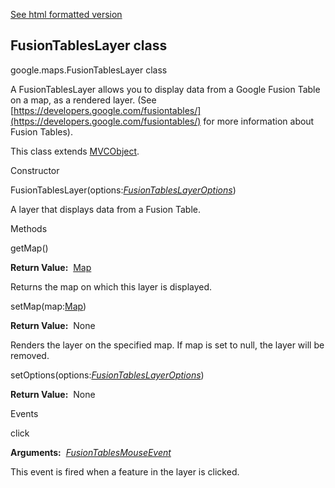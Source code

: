 [See html formatted version](https://huasofoundries.github.io/google-maps-documentation/FusionTablesLayer.html)


FusionTablesLayer class
-----------------------

google.maps.FusionTablesLayer class

A FusionTablesLayer allows you to display data from a Google Fusion Table on a map, as a rendered layer. (See [https://developers.google.com/fusiontables/](https://developers.google.com/fusiontables/) for more information about Fusion Tables).

This class extends [MVCObject](https://github.com/amenadiel/google-maps-documentation/blob/master/docs/MVCObject.md).

Constructor

FusionTablesLayer(options:[_FusionTablesLayerOptions_](https://github.com/amenadiel/google-maps-documentation/blob/master/docs/FusionTablesLayerOptions.md))

A layer that displays data from a Fusion Table.

Methods

getMap()

**Return Value:**  [Map](https://github.com/amenadiel/google-maps-documentation/blob/master/docs/Map.md)

Returns the map on which this layer is displayed.

setMap(map:[Map](https://github.com/amenadiel/google-maps-documentation/blob/master/docs/Map.md))

**Return Value:**  None

Renders the layer on the specified map. If map is set to null, the layer will be removed.

setOptions(options:[_FusionTablesLayerOptions_](https://github.com/amenadiel/google-maps-documentation/blob/master/docs/FusionTablesLayerOptions.md))

**Return Value:**  None

Events

click

**Arguments:**  [_FusionTablesMouseEvent_](https://github.com/amenadiel/google-maps-documentation/blob/master/docs/FusionTablesMouseEvent.md)

This event is fired when a feature in the layer is clicked.